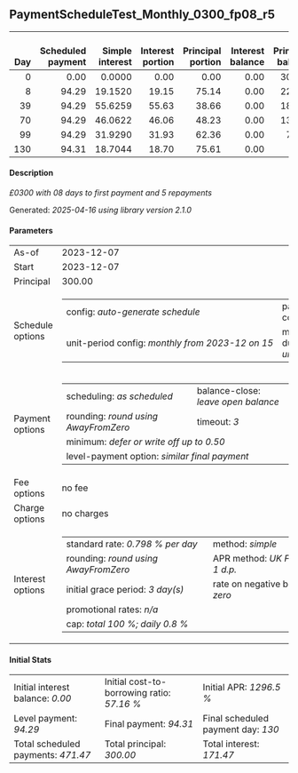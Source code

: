 <h2>PaymentScheduleTest_Monthly_0300_fp08_r5</h2>
<table>
    <thead style="vertical-align: bottom;">
        <th style="text-align: right;">Day</th>
        <th style="text-align: right;">Scheduled payment</th>
        <th style="text-align: right;">Simple interest</th>
        <th style="text-align: right;">Interest portion</th>
        <th style="text-align: right;">Principal portion</th>
        <th style="text-align: right;">Interest balance</th>
        <th style="text-align: right;">Principal balance</th>
        <th style="text-align: right;">Total simple interest</th>
        <th style="text-align: right;">Total interest</th>
        <th style="text-align: right;">Total principal</th>
    </thead>
    <tr style="text-align: right;">
        <td class="ci00">0</td>
        <td class="ci01" style="white-space: nowrap;">0.00</td>
        <td class="ci02">0.0000</td>
        <td class="ci03">0.00</td>
        <td class="ci04">0.00</td>
        <td class="ci05">0.00</td>
        <td class="ci06">300.00</td>
        <td class="ci07">0.0000</td>
        <td class="ci08">0.00</td>
        <td class="ci09">0.00</td>
    </tr>
    <tr style="text-align: right;">
        <td class="ci00">8</td>
        <td class="ci01" style="white-space: nowrap;">94.29</td>
        <td class="ci02">19.1520</td>
        <td class="ci03">19.15</td>
        <td class="ci04">75.14</td>
        <td class="ci05">0.00</td>
        <td class="ci06">224.86</td>
        <td class="ci07">19.1520</td>
        <td class="ci08">19.15</td>
        <td class="ci09">75.14</td>
    </tr>
    <tr style="text-align: right;">
        <td class="ci00">39</td>
        <td class="ci01" style="white-space: nowrap;">94.29</td>
        <td class="ci02">55.6259</td>
        <td class="ci03">55.63</td>
        <td class="ci04">38.66</td>
        <td class="ci05">0.00</td>
        <td class="ci06">186.20</td>
        <td class="ci07">74.7779</td>
        <td class="ci08">74.78</td>
        <td class="ci09">113.80</td>
    </tr>
    <tr style="text-align: right;">
        <td class="ci00">70</td>
        <td class="ci01" style="white-space: nowrap;">94.29</td>
        <td class="ci02">46.0622</td>
        <td class="ci03">46.06</td>
        <td class="ci04">48.23</td>
        <td class="ci05">0.00</td>
        <td class="ci06">137.97</td>
        <td class="ci07">120.8400</td>
        <td class="ci08">120.84</td>
        <td class="ci09">162.03</td>
    </tr>
    <tr style="text-align: right;">
        <td class="ci00">99</td>
        <td class="ci01" style="white-space: nowrap;">94.29</td>
        <td class="ci02">31.9290</td>
        <td class="ci03">31.93</td>
        <td class="ci04">62.36</td>
        <td class="ci05">0.00</td>
        <td class="ci06">75.61</td>
        <td class="ci07">152.7690</td>
        <td class="ci08">152.77</td>
        <td class="ci09">224.39</td>
    </tr>
    <tr style="text-align: right;">
        <td class="ci00">130</td>
        <td class="ci01" style="white-space: nowrap;">94.31</td>
        <td class="ci02">18.7044</td>
        <td class="ci03">18.70</td>
        <td class="ci04">75.61</td>
        <td class="ci05">0.00</td>
        <td class="ci06">0.00</td>
        <td class="ci07">171.4734</td>
        <td class="ci08">171.47</td>
        <td class="ci09">300.00</td>
    </tr>
</table>
<h4>Description</h4>
<p><i>£0300 with 08 days to first payment and 5 repayments</i></p>
<p>Generated: <i>2025-04-16 using library version 2.1.0</i></p>
<h4>Parameters</h4>
<table>
    <tr>
        <td>As-of</td>
        <td>2023-12-07</td>
    </tr>
    <tr>
        <td>Start</td>
        <td>2023-12-07</td>
    </tr>
    <tr>
        <td>Principal</td>
        <td>300.00</td>
    </tr>
    <tr>
        <td>Schedule options</td>
        <td>
            <table>
                <tr>
                    <td>config: <i>auto-generate schedule</i></td>
                    <td>payment count: <i>5</i></td>
                </tr>
                <tr>
                    <td style="white-space: nowrap;">unit-period config: <i>monthly from 2023-12 on 15</i></td>
                    <td>max duration: <i>unlimited</i></td>
                </tr>
            </table>
        </td>
    </tr>
    <tr>
        <td>Payment options</td>
        <td>
            <table>
                <tr>
                    <td>scheduling: <i>as scheduled</i></td>
                    <td>balance-close: <i>leave&nbsp;open&nbsp;balance</i></td>
                </tr>
                <tr>
                    <td>rounding: <i>round using AwayFromZero</i></td>
                    <td>timeout: <i>3</i></td>
                </tr>
                <tr>
                    <td colspan='2'>minimum: <i>defer&nbsp;or&nbsp;write&nbsp;off&nbsp;up&nbsp;to&nbsp;0.50</i></td>
                </tr>
                <tr>
                    <td colspan='2'>level-payment option: <i>similar&nbsp;final&nbsp;payment</i></td>
                </tr>
            </table>
        </td>
    </tr>
    <tr>
        <td>Fee options</td>
        <td>no fee
        </td>
    </tr>
    <tr>
        <td>Charge options</td>
        <td>no charges
        </td>
    </tr>
    <tr>
        <td>Interest options</td>
        <td>
            <table>
                <tr>
                    <td>standard rate: <i>0.798 % per day</i></td>
                    <td>method: <i>simple</i></td>
                </tr>
                <tr>
                    <td>rounding: <i>round using AwayFromZero</i></td>
                    <td>APR method: <i>UK FCA to 1 d.p.</i></td>
                </tr>
                <tr>
                    <td>initial grace period: <i>3 day(s)</i></td>
                    <td>rate on negative balance: <i>zero</i></td>
                </tr>
                <tr>
                    <td colspan="2">promotional rates: <i><i>n/a</i></i></td>
                </tr>
                <tr>
                    <td colspan="2">cap: <i>total 100 %; daily 0.8 %</td>
                </tr>
            </table>
        </td>
    </tr>
</table>
<h4>Initial Stats</h4>
<table>
    <tr>
        <td>Initial interest balance: <i>0.00</i></td>
        <td>Initial cost-to-borrowing ratio: <i>57.16 %</i></td>
        <td>Initial APR: <i>1296.5 %</i></td>
    </tr>
    <tr>
        <td>Level payment: <i>94.29</i></td>
        <td>Final payment: <i>94.31</i></td>
        <td>Final scheduled payment day: <i>130</i></td>
    </tr>
    <tr>
        <td>Total scheduled payments: <i>471.47</i></td>
        <td>Total principal: <i>300.00</i></td>
        <td>Total interest: <i>171.47</i></td>
    </tr>
</table>

